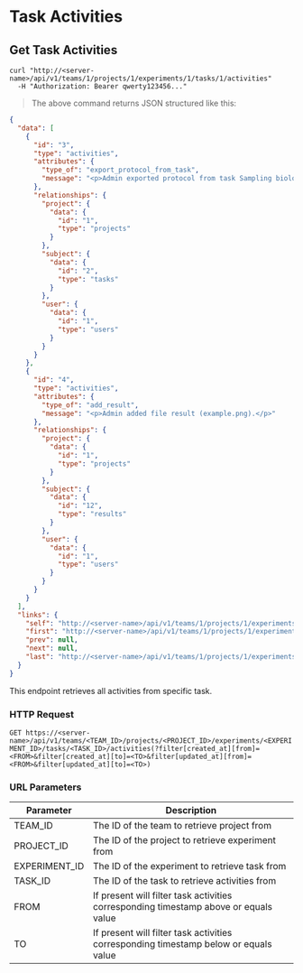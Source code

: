 # Task Activities

## Get Task Activities

```shell
curl "http://<server-name>/api/v1/teams/1/projects/1/experiments/1/tasks/1/activities"
  -H "Authorization: Bearer qwerty123456..."
```

> The above command returns JSON structured like this:

```json
{
  "data": [
    {
      "id": "3",
      "type": "activities",
      "attributes": {
        "type_of": "export_protocol_from_task",
        "message": "<p>Admin exported protocol from task Sampling biological material</p>"
      },
      "relationships": {
        "project": {
          "data": {
            "id": "1",
            "type": "projects"
          }
        },
        "subject": {
          "data": {
            "id": "2",
            "type": "tasks"
          }
        },
        "user": {
          "data": {
            "id": "1",
            "type": "users"
          }
        }
      }
    },
    {
      "id": "4",
      "type": "activities",
      "attributes": {
        "type_of": "add_result",
        "message": "<p>Admin added file result (example.png).</p>"
      },
      "relationships": {
        "project": {
          "data": {
            "id": "1",
            "type": "projects"
          }
        },
        "subject": {
          "data": {
            "id": "12",
            "type": "results"
          }
        },
        "user": {
          "data": {
            "id": "1",
            "type": "users"
          }
        }
      }
    }
  ],
  "links": {
    "self": "http://<server-name>/api/v1/teams/1/projects/1/experiments/1/tasks/1/activities?page%5Bnumber%5D=1&page%5Bsize%5D=10",
    "first": "http://<server-name>/api/v1/teams/1/projects/1/experiments/1/tasks/1/activities?page%5Bnumber%5D=1&page%5Bsize%5D=10",
    "prev": null,
    "next": null,
    "last": "http://<server-name>/api/v1/teams/1/projects/1/experiments/1/tasks/1/activities?page%5Bnumber%5D=1&page%5Bsize%5D=10"
  }
}
```

This endpoint retrieves all activities from specific task.

### HTTP Request

`GET https://<server-name>/api/v1/teams/<TEAM_ID>/projects/<PROJECT_ID>/experiments/<EXPERIMENT_ID>/tasks/<TASK_ID>/activities(?filter[created_at][from]=<FROM>&filter[created_at][to]=<TO>&filter[updated_at][from]=<FROM>&filter[updated_at][to]=<TO>)`

### URL Parameters

| Parameter     | Description                                                                          |
| ------------- | ------------------------------------------------------------------------------------ |
| TEAM_ID       | The ID of the team to retrieve project from                                          |
| PROJECT_ID    | The ID of the project to retrieve experiment from                                    |
| EXPERIMENT_ID | The ID of the experiment to retrieve task from                                       |
| TASK_ID       | The ID of the task to retrieve activities from                                       |
| FROM          | If present will filter task activities corresponding timestamp above or equals value |
| TO            | If present will filter task activities corresponding timestamp below or equals value |
